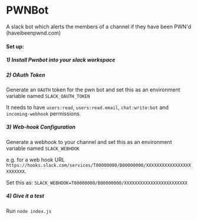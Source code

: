 # PWNBot

A slack bot which alerts the members of a channel if they have been PWN'd (haveibeenpwnd.com)

#### Set up:

##### 1) Install Pwnbot into your slack workspace


##### 2) OAuth Token

Generate an `OAUTH` token for the pwn bot and set this as an environment variable named `SLACK_OAUTH_TOKEN`

It needs to have `users:read`, `users:read.email`, `chat:write:bot` and `incoming-webhook` permissions.


##### 3) Web-hook Configuration

Generate a webhook to your channel and set this as an environment variable named `SLACK_WEBHOOK` 

e.g. for a web hook URL `https://hooks.slack.com/services/T00000000/B00000000/XXXXXXXXXXXXXXXXXXXXXXXX`.

Set this as: `SLACK_WEBHOOK=T00000000/B00000000/XXXXXXXXXXXXXXXXXXXXXXXX`

##### 4) Give it a test

Run `node index.js`